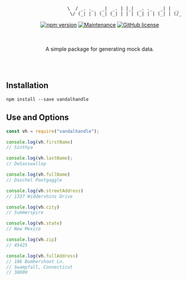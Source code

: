```
		               \  / _. ._   _|  _. | |_|  _. ._   _| |  _  
	 	                \/ (_| | | (_| (_| | | | (_| | | (_| | (/_ 
```
<div align="center">

[![npm version](https://badge.fury.io/js/vandalhandle.svg)](https://badge.fury.io/js/vandalhandle) [![Maintenance](https://img.shields.io/badge/Maintained%3F-yes-green.svg)](https://GitHub.com/APassanisi/VandalHandle) [![GitHub license](https://img.shields.io/github/license/APassanisi/VandalHandle.svg)](https://github.com/APassanisi/vandalhandle/blob/master/LICENSE)
<br>
<br>
<br>
	<p>A simple package for generating mock data.</p>
<br>
<br>
</div>

## Installation
```
npm install --save vandalhandle
```
## Use and Options
```javascript
const vh = require("vandalhandle");

console.log(vh.firstName)
// Sinthya

console.log(vh.lastName);
// DeSasswallop

console.log(vh.fullName)
// Daschel Pootgaggle

console.log(vh.streetAddress)
// 1337 Widdershins Drive

console.log(vh.city)
// Summerspire

console.log(vh.state)
// New Mexico

console.log(vh.zip)
// 45425

console.log(vh.fullAddress)
// 186 Bumbershoot Ln.
// Swampfall, Connecticut
// 38009
```

